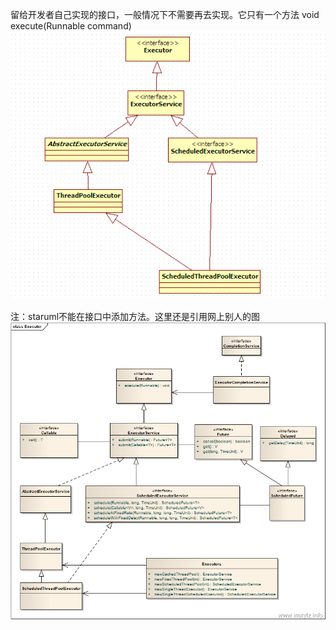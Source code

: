 留给开发者自己实现的接口，一般情况下不需要再去实现。它只有一个方法
void execute(Runnable command)
![](/chapter4/421.png)

注：staruml不能在接口中添加方法。这里还是引用网上别人的图
![](/chapter4/422.png)

